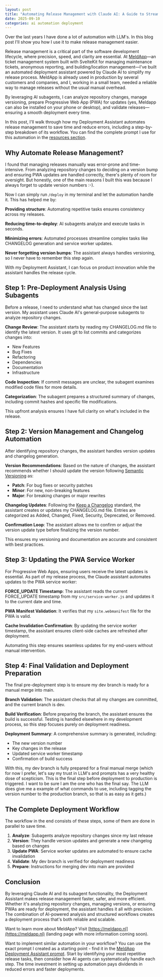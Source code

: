 ```yaml
---
layout: post
title: "Automating Release Management with Claude AI: A Guide to Streamlined Deployment"
date: 2025-09-10
categories: ai automation deployment
---
```


Over the last years I have done a lot of automation with LLM's. In this blog post I'll show you how I use it to make release management easier.

Release management is a critical part of the software development lifecycle, where precision, speed, and clarity are essential. At [MeldApp](https://meldapp.nl)—an ticket management system built with SvelteKit for managing maintenance tickets, anonymous reporting, and building/location management—I've built an automated deployment assistant powered by Claude AI to simplify my release process. MeldApp is already used in production by several customers and companies, and I, working in a small team, needed a reliable way to manage releases without the usual manual overhead.

By leveraging AI subagents, I can analyze repository changes, manage versioning, prepare Progressive Web App (PWA) for updates (yes, Meldapp can also be installed on your phone or desktop), and validate releases—ensuring a smooth deployment every time.

In this post, I'll walk through how my Deployment Assistant automates release management to save time and reduce errors, including a step-by-step breakdown of its workflow. You can find the complete prompt I use for this automation in the [resources section](/resources/deploy).

## Why Automate Release Management?

I found that managing releases manually was error-prone and time-intensive. From analyzing repository changes to deciding on a version bump and ensuring PWA updates are handled correctly, there's plenty of room for oversight. But honestly, one of the main reasons I built this was because I always forget to update version numbers :-).

Now I can simply run `/deploy` in my terminal and let the automation handle it. This has helped me by:

**Providing structure**: Automating repetitive tasks ensures consistency across my releases.

**Reducing time-to-deploy**: AI subagents analyze and execute tasks in seconds.

**Minimizing errors**: Automated processes streamline complex tasks like CHANGELOG generation and service worker updates.

**Never forgetting version bumps**: The assistant always handles versioning, so I never have to remember this step again.

With my Deployment Assistant, I can focus on product innovation while the assistant handles the release cycle.

## Step 1: Pre-Deployment Analysis Using Subagents

Before a release, I need to understand what has changed since the last version. My assistant uses Claude AI's general-purpose subagents to analyze repository changes.

**Change Review**: The assistant starts by reading my CHANGELOG.md file to identify the latest version. It uses git to list commits and categorizes changes into:
- New Features
- Bug Fixes  
- Refactoring
- Dependencies
- Documentation
- Infrastructure

**Code Inspection**: If commit messages are unclear, the subagent examines modified code files for more details.

**Categorization**: The subagent prepares a structured summary of changes, including commit hashes and specific file modifications.

This upfront analysis ensures I have full clarity on what's included in the release.

## Step 2: Version Management and Changelog Automation

After identifying repository changes, the assistant handles version updates and changelog generation.

**Version Recommendations**: Based on the nature of changes, the assistant recommends whether I should update the version following [Semantic Versioning](https://semver.org/spec/v2.0.0.html) as:
- **Patch**: For bug fixes or security patches
- **Minor**: For new, non-breaking features  
- **Major**: For breaking changes or major rewrites

**Changelog Updates**: Following the [Keep a Changelog](https://keepachangelog.com/) standard, the assistant creates or updates my CHANGELOG.md file. Entries are categorized as Added, Changed, Fixed, Security, Deprecated, or Removed.

**Confirmation Loop**: The assistant allows me to confirm or adjust the version update type before finalizing the version number.

This ensures my versioning and documentation are accurate and consistent with best practices.

## Step 3: Updating the PWA Service Worker

For Progressive Web Apps, ensuring users receive the latest updates is essential. As part of my release process, the Claude assistant automates updates to the PWA service worker:

**FORCE_UPDATE Timestamp**: The assistant reads the current FORCE_UPDATE timestamp from my `src/service-worker.js` and updates it to the current date and time.

**PWA Manifest Validation**: It verifies that my `site.webmanifest` file for the PWA is valid.

**Cache Invalidation Confirmation**: By updating the service worker timestamp, the assistant ensures client-side caches are refreshed after deployment.

Automating this step ensures seamless updates for my end-users without manual intervention.

## Step 4: Final Validation and Deployment Preparation

The final pre-deployment step is to ensure my dev branch is ready for a manual merge into main.

**Branch Validation**: The assistant checks that all my changes are committed, and the current branch is dev.

**Build Verification**: Before preparing the branch, the assistant ensures the build is successful. Testing is handled elsewhere in my development process, so this step focuses purely on deployment readiness.

**Deployment Summary**: A comprehensive summary is generated, including:
- The new version number
- Key changes in the release
- Updated service worker timestamp  
- Confirmation of build success

With this, my dev branch is fully prepared for a final manual merge (which for now I prefer, let's say my trust in LLM's and prompts has a very healthy dose of scepticism. This is the final step before deployment to production is triggered. I want to be sure I am the one who has the final say. The LLM does give me a example of what commands to use, including tagging the version number to the production branch, so that is as easy as it gets.)

## The Complete Deployment Workflow

The workflow in the end consists of these steps, some of them are done in parallel to save time.

1. **Analyze**: Subagents analyze repository changes since my last release
2. **Version**: They handle version updates and generate a new changelog based on changes
3. **Update PWA**: Service worker updates are automated to ensure cache invalidation  
4. **Validate**: My dev branch is verified for deployment readiness
5. **Prepare**: Instructions for merging dev into main are provided

## Conclusion

By leveraging Claude AI and its subagent functionality, the Deployment Assistant makes release management faster, safer, and more efficient. Whether it's analyzing repository changes, managing versions, or ensuring PWAs are ready for deployment, the assistant handles it all with precision. The combination of AI-powered analysis and structured workflows creates a deployment process that's both reliable and scalable.

Want to learn more about MeldApp? Visit [https://meldapp.nl](https://meldapp.nl) (landing page with more information coming soon). 

Want to implement similar automation in your workflow? You can use the exact prompt I created as a starting point - find it in the [MeldApp Deployment Assistant prompt](/resources/deploy). Start by identifying your most repetitive release tasks, then consider how AI agents can systematically handle each step. The time investment in setting up automation pays dividends in reduced errors and faster deployments.